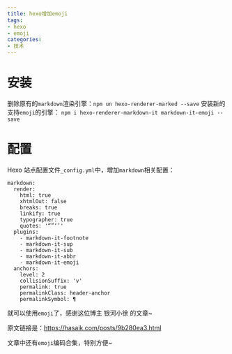 ```yaml
---
title: hexo增加emoji
tags:
- hexo
- emoji
categories:
- 技术
---
```


<h1 id="install">安装</h1>

删除原有的`markdown`渲染引擎：`npm un hexo-renderer-marked --save`
安装新的支持`emoji`的引擎： `npm i hexo-renderer-markdown-it markdown-it-emoji --save	`

<h1 id="config">配置</h1>

Hexo 站点配置文件`_config.yml`中，增加`markdown`相关配置：

```
markdown:
  render:
    html: true
    xhtmlOut: false
    breaks: true
    linkify: true
    typographer: true
    quotes: '“”‘’'
  plugins:
    - markdown-it-footnote
    - markdown-it-sup
    - markdown-it-sub
    - markdown-it-abbr
    - markdown-it-emoji
  anchors:
    level: 2
    collisionSuffix: 'v'
    permalink: true
    permalinkClass: header-anchor
    permalinkSymbol: ¶
```

就可以使用`emoji`了，感谢这位博主 银河小徐 的文章~ 

原文链接是：https://hasaik.com/posts/9b280ea3.html

文章中还有`emoji`编码合集，特别方便~

